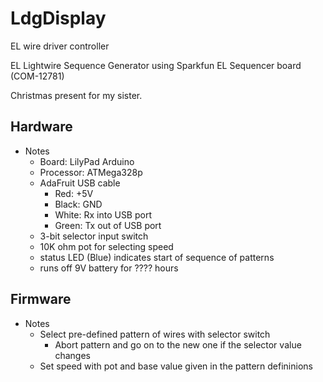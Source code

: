# LdgDisplay
EL wire driver controller

EL Lightwire Sequence Generator using Sparkfun EL Sequencer board (COM-12781)

Christmas present for my sister.

## Hardware

* Notes
  - Board: LilyPad Arduino
  - Processor: ATMega328p
  - AdaFruit USB cable
    * Red: +5V
    * Black: GND
    * White: Rx into USB port
    * Green: Tx out of USB port
  - 3-bit selector input switch
  - 10K ohm pot for selecting speed
  - status LED (Blue) indicates start of sequence of patterns
  - runs off 9V battery for ???? hours

## Firmware

* Notes
  - Select pre-defined pattern of wires with selector switch
    * Abort pattern and go on to the new one if the selector value changes
  - Set speed with pot and base value given in the pattern defininions




